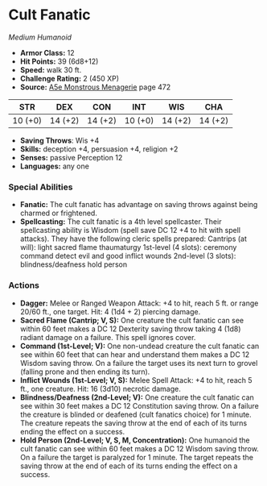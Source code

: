 # Cult Fanatic

*Medium* *Humanoid*

- **Armor Class:** 12
- **Hit Points:** 39 (6d8+12)
- **Speed:** walk 30 ft.
- **Challenge Rating:** 2 (450 XP)
- **Source:** [A5e Monstrous Menagerie](https://enpublishingrpg.com/products/level-up-monstrous-menagerie-a5e) page 472

| STR | DEX | CON | INT | WIS | CHA |
| --- | --- | --- | --- | --- | --- |
| 10 (+0) | 14 (+2) | 14 (+2) | 10 (+0) | 14 (+2) | 14 (+2) |

- **Saving Throws**: Wis +4
- **Skills:** deception +4, persuasion +4, religion +2
- **Senses:** passive Perception 12
- **Languages:** any one

### Special Abilities

- **Fanatic:** The cult fanatic has advantage on saving throws against being charmed or frightened.
- **Spellcasting:** The cult fanatic is a 4th level spellcaster. Their spellcasting ability is Wisdom (spell save DC 12
 +4 to hit with spell attacks). They have the following cleric spells prepared:
 Cantrips (at will): light
 sacred flame
 thaumaturgy
 1st-level (4 slots): ceremony
 command
 detect evil and good
 inflict wounds
 2nd-level (3 slots): blindness/deafness
 hold person

### Actions

- **Dagger:** Melee or Ranged Weapon Attack: +4 to hit, reach 5 ft. or range 20/60 ft., one target. Hit: 4 (1d4 + 2) piercing damage.
- **Sacred Flame (Cantrip; V, S):** One creature the cult fanatic can see within 60 feet makes a DC 12 Dexterity saving throw  taking 4 (1d8) radiant damage on a failure. This spell ignores cover.
- **Command (1st-Level; V):** One non-undead creature the cult fanatic can see within 60 feet that can hear and understand them makes a DC 12 Wisdom saving throw. On a failure  the target uses its next turn to grovel (falling prone and then ending its turn).
- **Inflict Wounds (1st-Level; V, S):** Melee Spell Attack: +4 to hit, reach 5 ft., one creature. Hit: 16 (3d10) necrotic damage.
- **Blindness/Deafness (2nd-Level; V):** One creature the cult fanatic can see within 30 feet makes a DC 12 Constitution saving throw. On a failure  the creature is blinded or deafened (cult fanatics choice) for 1 minute. The creature repeats the saving throw at the end of each of its turns  ending the effect on a success.
- **Hold Person (2nd-Level; V, S, M, Concentration):** One humanoid the cult fanatic can see within 60 feet makes a DC 12 Wisdom saving throw. On a failure  the target is paralyzed for 1 minute. The target repeats the saving throw at the end of each of its turns  ending the effect on a success.


